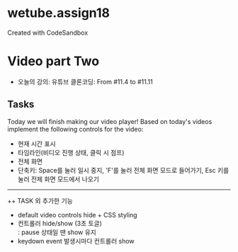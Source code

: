 # wetube.assign18
Created with CodeSandbox

# Video part Two
* 오늘의 강의: 유튜브 클론코딩: From #11.4 to #11.11

## Tasks
Today we will finish making our video player! Based on today's videos implement the following controls for the video:

* 현재 시간 표시
* 타임라인(비디오 진행 상태, 클릭 시 점프)
* 전체 화면
* 단축키: Space를 눌러 일시 중지, 'F'를 눌러 전체 화면 모드로 들어가기, Esc 키를 눌러 전체 화면 모드에서 나오기

****
++ TASK 외 추가한 기능
* default video controls hide + CSS styling
* 컨트롤러 hide/show (3초 토글)   
: pause 상태일 땐 show 유지   
* keydown event 발생시마다 컨트롤러 show
